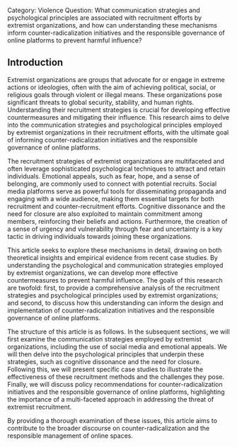 Category: Violence
Question: What communication strategies and psychological principles are associated with recruitment efforts by extremist organizations, and how can understanding these mechanisms inform counter-radicalization initiatives and the responsible governance of online platforms to prevent harmful influence?


## Introduction

Extremist organizations are groups that advocate for or engage in extreme actions or ideologies, often with the aim of achieving political, social, or religious goals through violent or illegal means. These organizations pose significant threats to global security, stability, and human rights. Understanding their recruitment strategies is crucial for developing effective countermeasures and mitigating their influence. This research aims to delve into the communication strategies and psychological principles employed by extremist organizations in their recruitment efforts, with the ultimate goal of informing counter-radicalization initiatives and the responsible governance of online platforms.

The recruitment strategies of extremist organizations are multifaceted and often leverage sophisticated psychological techniques to attract and retain individuals. Emotional appeals, such as fear, hope, and a sense of belonging, are commonly used to connect with potential recruits. Social media platforms serve as powerful tools for disseminating propaganda and engaging with a wide audience, making them essential targets for both recruitment and counter-recruitment efforts. Cognitive dissonance and the need for closure are also exploited to maintain commitment among members, reinforcing their beliefs and actions. Furthermore, the creation of a sense of urgency and vulnerability through fear and uncertainty is a key tactic in driving individuals towards joining these organizations.

This article seeks to explore these mechanisms in detail, drawing on both theoretical insights and empirical evidence from recent case studies. By understanding the psychological and communication strategies employed by extremist organizations, we can develop more effective countermeasures to prevent harmful influence. The goals of this research are twofold: first, to provide a comprehensive analysis of the recruitment strategies and psychological principles used by extremist organizations; and second, to discuss how this understanding can inform the design and implementation of counter-radicalization initiatives and the responsible governance of online platforms.

The structure of this article is as follows. In the subsequent sections, we will first examine the communication strategies employed by extremist organizations, including the use of social media and emotional appeals. We will then delve into the psychological principles that underpin these strategies, such as cognitive dissonance and the need for closure. Following this, we will present specific case studies to illustrate the effectiveness of these recruitment methods and the challenges they pose. Finally, we will discuss policy recommendations for counter-radicalization initiatives and the responsible governance of online platforms, highlighting the importance of a multi-faceted approach in addressing the threat of extremist recruitment.

By providing a thorough examination of these issues, this article aims to contribute to the broader discourse on counter-radicalization and the responsible management of online spaces.

